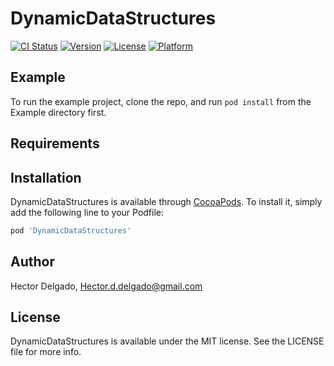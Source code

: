 # DynamicDataStructures

[![CI Status](https://img.shields.io/travis/HectorDelgado/DynamicDataStructures.svg?style=flat)](https://travis-ci.org/HectorDelgado/DynamicDataStructures)
[![Version](https://img.shields.io/cocoapods/v/DynamicDataStructures.svg?style=flat)](https://cocoapods.org/pods/DynamicDataStructures)
[![License](https://img.shields.io/cocoapods/l/DynamicDataStructures.svg?style=flat)](https://cocoapods.org/pods/DynamicDataStructures)
[![Platform](https://img.shields.io/cocoapods/p/DynamicDataStructures.svg?style=flat)](https://cocoapods.org/pods/DynamicDataStructures)

## Example

To run the example project, clone the repo, and run `pod install` from the Example directory first.

## Requirements

## Installation

DynamicDataStructures is available through [CocoaPods](https://cocoapods.org). To install
it, simply add the following line to your Podfile:

```ruby
pod 'DynamicDataStructures'
```

## Author

Hector Delgado, Hector.d.delgado@gmail.com

## License

DynamicDataStructures is available under the MIT license. See the LICENSE file for more info.
